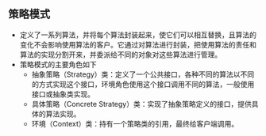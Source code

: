 ## 策略模式
* 定义了一系列算法，并将每个算法封装起来，使它们可以相互替换，且算法的变化不会影响使用算法的客户。它通过对算法进行封装，把使用算法的责任和算法的实现分割开来，并委派给不同的对象对这些算法进行管理。
* 策略模式的主要角色如下
    * 抽象策略（Strategy）类：定义了一个公共接口，各种不同的算法以不同的方式实现这个接口，环境角色使用这个接口调用不同的算法，一般使用接口或抽象类实现。
    * 具体策略（Concrete Strategy）类：实现了抽象策略定义的接口，提供具体的算法实现。
    * 环境（Context）类：持有一个策略类的引用，最终给客户端调用。

